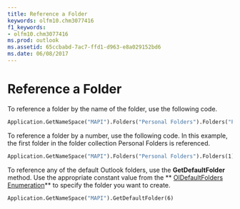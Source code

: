 ```yaml
---
title: Reference a Folder
keywords: olfm10.chm3077416
f1_keywords:
- olfm10.chm3077416
ms.prod: outlook
ms.assetid: 65ccbabd-7ac7-ffd1-d963-e8a029152bd6
ms.date: 06/08/2017
---
```



# Reference a Folder

To reference a folder by the name of the folder, use the following code.


```vb
Application.GetNameSpace("MAPI").Folders("Personal Folders").Folders("Product Ideas")
```


To reference a folder by a number, use the following code. In this example, the first folder in the folder collection Personal Folders is referenced.




```vb
Application.GetNameSpace("MAPI").Folders("Personal Folders").Folders(1)
```

To reference any of the default Outlook folders, use the  **GetDefaultFolder** method. Use the appropriate constant value from the ** [OlDefaultFolders Enumeration](oldefaultfolders-enumeration-outlook.md)** to specify the folder you want to create.



```vb
Application.GetNameSpace("MAPI").GetDefaultFolder(6)
```


